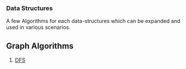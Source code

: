 ### Data Structures

A few Algorithms for each data-structures which can be expanded and used in various scenarios.

## Graph Algorithms
1) [DFS](Graph/DepthFirstTraversal.cpp)

